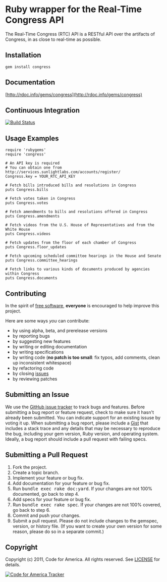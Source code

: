 # Ruby wrapper for the Real-Time Congress API

The Real-Time Congress (RTC) API is a RESTful API over the artifacts of
Congress, in as close to real-time as possible.

Installation
------------
    gem install congress

Documentation
-------------
[http://rdoc.info/gems/congress](http://rdoc.info/gems/congress)

Continuous Integration
----------------------
[![Build Status](https://secure.travis-ci.org/codeforamerica/congress.png)](http://travis-ci.org/codeforamerica/congress)

Usage Examples
--------------
    require 'rubygems'
    require 'congress'

    # An API key is required
    # You can obtain one from http://services.sunlightlabs.com/accounts/register/
    Congress.key = YOUR_RTC_API_KEY

    # Fetch bills introduced bills and resolutions in Congress
    puts Congress.bills

    # Fetch votes taken in Congress
    puts Congress.votes

    # Fetch amendments to bills and resolutions offered in Congress
    puts Congress.amendments

    # Fetch videos from the U.S. House of Representatives and from the White House
    puts Congress.videos

    # Fetch updates from the floor of each chamber of Congress
    puts Congress.floor_updates

    # Fetch upcoming scheduled committee hearings in the House and Senate
    puts Congress.committee_hearings

    # Fetch links to various kinds of documents produced by agencies within Congress
    puts Congress.documents

Contributing
------------
In the spirit of [free
software](http://www.fsf.org/licensing/essays/free-sw.html), **everyone** is
encouraged to help improve this project.

Here are some ways *you* can contribute:

* by using alpha, beta, and prerelease versions
* by reporting bugs
* by suggesting new features
* by writing or editing documentation
* by writing specifications
* by writing code (**no patch is too small**: fix typos, add comments, clean up
  inconsistent whitespace)
* by refactoring code
* by closing [issues](https://github.com/codeforamerica/congress/issues)
* by reviewing patches

Submitting an Issue
-------------------
We use the [GitHub issue tracker](https://github.com/codeforamerica/congress/issues) to
track bugs and features. Before submitting a bug report or feature request,
check to make sure it hasn't already been submitted. You can indicate support
for an existing issuse by voting it up. When submitting a bug report, please
include a [Gist](https://gist.github.com/) that includes a stack trace and any
details that may be necessary to reproduce the bug, including your gem version,
Ruby version, and operating system. Ideally, a bug report should include a pull
request with failing specs.

Submitting a Pull Request
-------------------------
1. Fork the project.
2. Create a topic branch.
3. Implement your feature or bug fix.
4. Add documentation for your feature or bug fix.
5. Run <tt>bundle exec rake doc:yard</tt>. If your changes are not 100%
   documented, go back to step 4.
6. Add specs for your feature or bug fix.
7. Run <tt>bundle exec rake spec</tt>. If your changes are not 100% covered, go
   back to step 6.
8. Commit and push your changes.
9. Submit a pull request. Please do not include changes to the gemspec,
   version, or history file. (If you want to create your own version for some
   reason, please do so in a separate commit.)

Copyright
---------
Copyright (c) 2011, Code for America. All rights reserved.
See [LICENSE](https://github.com/codeforamerica/congress/blob/master/LICENSE.md) for details.

[![Code for America Tracker](http://stats.codeforamerica.org/codeforamerica/congress.png)](http://stats.codeforamerica.org/projects/congress)
